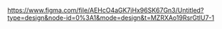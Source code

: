 https://www.figma.com/file/AEHcO4aGK7jHx96SK67Gn3/Untitled?type=design&node-id=0%3A1&mode=design&t=MZRXAo19RsrGtlU7-1
